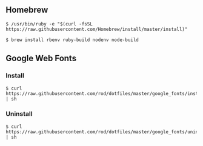 ## Homebrew

~~~
$ /usr/bin/ruby -e "$(curl -fsSL https://raw.githubusercontent.com/Homebrew/install/master/install)"

$ brew install rbenv ruby-build nodenv node-build
~~~


## Google Web Fonts

### Install

~~~
$ curl https://raw.githubusercontent.com/rod/dotfiles/master/google_fonts/install.sh | sh
~~~

### Uninstall

~~~
$ curl https://raw.githubusercontent.com/rod/dotfiles/master/google_fonts/uninstall.sh | sh
~~~
